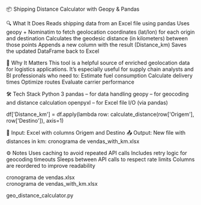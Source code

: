 📦 Shipping Distance Calculator with Geopy & Pandas

🔍 What It Does
Reads shipping data from an Excel file using pandas
Uses geopy + Nominatim to fetch geolocation coordinates (lat/lon) for each origin and destination
Calculates the geodesic distance (in kilometers) between those points
Appends a new column with the result (Distance_km)
Saves the updated DataFrame back to Excel

🧠 Why It Matters
This tool is a helpful source of enriched geolocation data for logistics applications. It’s especially useful for supply chain analysts and BI professionals who need to:
Estimate fuel consumption
Calculate delivery times
Optimize routes
Evaluate carrier performance

🛠️ Tech Stack
Python 3
pandas – for data handling
geopy – for geocoding and distance calculation
openpyxl – for Excel file I/O (via pandas)

df['Distance_km'] = df.apply(lambda row: calculate_distance(row['Origem'], row['Destino']), axis=1)

💾 Input: Excel with columns Origem and Destino
📤 Output: New file with distances in km: cronograma de vendas_with_km.xlsx

⚙️ Notes
Uses caching to avoid repeated API calls
Includes retry logic for geocoding timeouts
Sleeps between API calls to respect rate limits
Columns are reordered to improve readability

cronograma de vendas.xlsx    
cronograma de vendas_with_km.xlsx

geo_distance_calculator.py     


